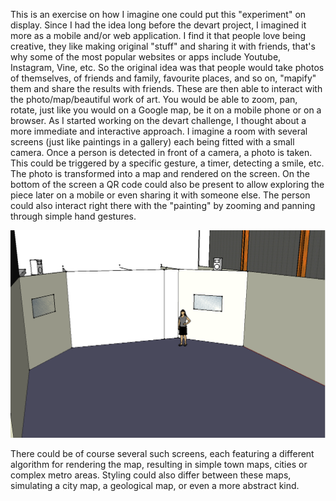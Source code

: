 This is an exercise on how I imagine one could put this "experiment" on display. 
Since I had the idea long before the devart project, I imagined it more as a mobile and/or web application. I find it that people love being creative, they like making original "stuff" and sharing it with friends, that's why some of the most popular websites or apps include Youtube, Instagram, Vine, etc. So the original idea was that people would take photos of themselves, of friends and family, favourite places, and so on, "mapify" them and share the results with friends. These are then able to interact with the photo/map/beautiful work of art. You would be able to zoom, pan, rotate, just like you would on a Google map, be it on a mobile phone or on a browser.
As I started working on the devart challenge, I thought about a more immediate and interactive approach. I imagine a room with several screens (just like paintings in a gallery) each being fitted with a small camera. Once a person is detected in front of a camera, a photo is taken. This could be triggered by a specific gesture, a timer, detecting a smile, etc. The photo is transformed into a map and rendered on the screen. On the bottom of the screen a QR code could also be present to allow exploring the piece later on a mobile or even sharing it with someone else. The person could also interact right there with the "painting" by zooming and panning through simple hand gestures.

![exhibition](../project_images/exhibition.png)

There could be of course several such screens, each featuring a different algorithm for rendering the map, resulting in simple town maps, cities or complex metro areas. Styling could also differ between these maps, simulating a city map, a geological map, or even a more abstract kind.